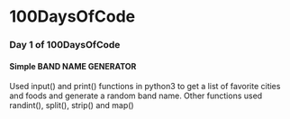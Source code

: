 # 100DaysOfCode
### Day 1 of 100DaysOfCode
#### Simple BAND NAME GENERATOR 
Used input() and print() functions in python3 to get a list of favorite cities and foods and generate a random band name.
Other functions used randint(), split(), strip() and map()
